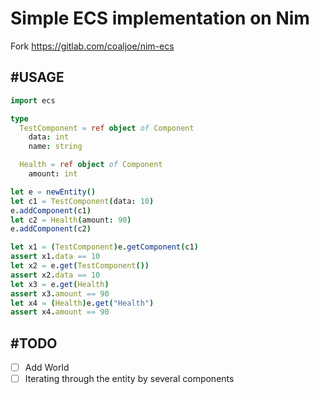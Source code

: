# Simple ECS implementation on Nim
Fork https://gitlab.com/coaljoe/nim-ecs

## #USAGE
```Nim
import ecs

type
  TestComponent = ref object of Component
    data: int
    name: string

  Health = ref object of Component
    amount: int

let e = newEntity()
let c1 = TestComponent(data: 10)
e.addComponent(c1)
let c2 = Health(amount: 90)
e.addComponent(c2)

let x1 = (TestComponent)e.getComponent(c1)
assert x1.data == 10
let x2 = e.get(TestComponent())
assert x2.data == 10
let x3 = e.get(Health)
assert x3.amount == 90
let x4 = (Health)e.get("Health")
assert x4.amount == 90
```

## #TODO
- [ ] Add World
- [ ] Iterating through the entity by several components
